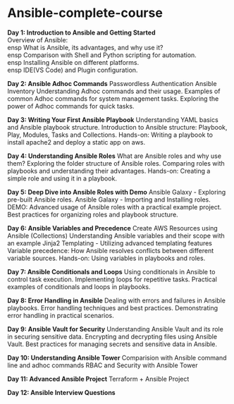 # Ansible-complete-course

**Day 1: Introduction to Ansible and Getting Started**
  &ensp; <br />Overview of Ansible: <br />
  ensp What is Ansible, its advantages, and why use it?<br />
  ensp Comparison with Shell and Python scripting for automation.<br />
  ensp Installing Ansible on different platforms.<br />
  ensp IDE(VS Code) and Plugin configuration.<br />

**Day 2: Ansible Adhoc Commands**
Passwordless Authentication
Ansible Inventory
Understanding Adhoc commands and their usage.
Examples of common Adhoc commands for system management tasks.
Exploring the power of Adhoc commands for quick tasks.

**Day 3: Writing Your First Ansible Playbook**
Understanding YAML basics and Ansible playbook structure.
Introduction to Ansible structure: Playbook, Play, Modules, Tasks and Collections.
Hands-on: Writing a playbook to install apache2 and deploy a static app on aws.

**Day 4: Understanding Ansible Roles**
What are Ansible roles and why use them?
Exploring the folder structure of Ansible roles.
Comparing roles with playbooks and understanding their advantages.
Hands-on: Creating a simple role and using it in a playbook.

**Day 5: Deep Dive into Ansible Roles with Demo**
Ansible Galaxy - Exploring pre-built Ansible roles.
Ansible Galaxy - Importing and Installing roles.
DEMO: Advanced usage of Ansible roles with a practical example project.
Best practices for organizing roles and playbook structure.

**Day 6: Ansible Variables and Precedence**
Create AWS Resources using Ansible (Collections)
Understanding Ansible variables and their scope with an example
Jinja2 Templating - Utilizing advanced templating features
Variable precedence: How Ansible resolves conflicts between different variable sources.
Hands-on: Using variables in playbooks and roles.

**Day 7: Ansible Conditionals and Loops**
Using conditionals in Ansible to control task execution.
Implementing loops for repetitive tasks.
Practical examples of conditionals and loops in playbooks.

**Day 8: Error Handling in Ansible**
Dealing with errors and failures in Ansible playbooks.
Error handling techniques and best practices.
Demonstrating error handling in practical scenarios.

**Day 9: Ansible Vault for Security**
Understanding Ansible Vault and its role in securing sensitive data.
Encrypting and decrypting files using Ansible Vault.
Best practices for managing secrets and sensitive data in Ansible.

**Day 10: Understanding Ansible Tower**
Comparision with Ansible command line and adhoc commands
RBAC and Security with Ansible Tower

**Day 11: Advanced Ansible Project**
Terraform + Ansible Project

**Day 12: Ansible Interview Questions**
